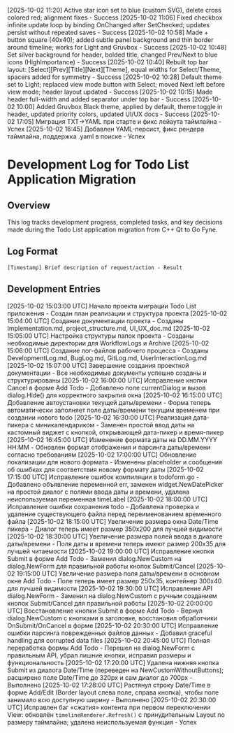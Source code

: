 [2025-10-02 11:20] Active star icon set to blue (custom SVG), delete cross colored red; alignment fixes - Success
[2025-10-02 11:06] Fixed checkbox infinite update loop by binding OnChanged after SetChecked; updates persist without repeated saves - Success
[2025-10-02 10:58] Made + button square (40x40); added subtle panel background and thin border around timeline; works for Light and Gruvbox - Success
[2025-10-02 10:48] Set silver background for header, bolded title, changed Prev/Next to blue icons (HighImportance) - Success
[2025-10-02 10:40] Rebuilt top bar layout: [Select][Prev][Title][Next][Theme], equal widths for Select/Theme, spacers added for symmetry - Success
[2025-10-02 10:28] Default theme set to Light; replaced view mode button with Select; moved Next left before view mode; header layout updated - Success
[2025-10-02 10:15] Made header full-width and added separator under top bar - Success
[2025-10-02 10:00] Added Gruvbox Black theme, applied by default, theme toggle in header, updated priority colors, updated UI/UX docs - Success
[2025-10-02 17:05] Миграция TXT→YAML при старте и фикс лейаута таймлайна - Успех
[2025-10-02 16:45] Добавлен YAML-персист, фикс рендера таймлайна, поддержка .yaml в поиске - Успех
# Development Log for Todo List Application Migration

## Overview
This log tracks development progress, completed tasks, and key decisions made during the Todo List application migration from C++ Qt to Go Fyne.

## Log Format
```
[Timestamp] Brief description of request/action - Result
```

## Development Entries

[2025-10-02 15:03:00 UTC] Начало проекта миграции Todo List приложения - Создан план реализации и структура проекта
[2025-10-02 15:04:00 UTC] Создание документации проекта - Созданы Implementation.md, project_structure.md, UI_UX_doc.md
[2025-10-02 15:05:00 UTC] Настройка структуры папок проекта - Созданы необходимые директории для WorkflowLogs и Archive
[2025-10-02 15:06:00 UTC] Создание лог-файлов рабочего процесса - Созданы DevelopmentLog.md, BugLog.md, GitLog.md, UserInteractionLog.md
[2025-10-02 15:07:00 UTC] Завершение создания проектной документации - Все необходимые документы успешно созданы и структурированы
[2025-10-02 16:00:00 UTC] Исправление кнопки Cancel в форме Add Todo - Добавлено поле currentDialog и вызов dialog.Hide() для корректного закрытия окна
[2025-10-02 16:15:00 UTC] Добавление автоустановки текущей даты/времени - Форма теперь автоматически заполняет поле даты/времени текущим временем при создании нового todo
[2025-10-02 16:30:00 UTC] Реализация дата-пикера с миникалендариком - Заменен простой ввод даты на кастомный виджет с кнопкой, открывающей дата-пикер и время-пикер
[2025-10-02 16:45:00 UTC] Изменение формата даты на DD.MM.YYYY HH:MM - Обновлен формат отображения и парсинга даты/времени согласно требованиям
[2025-10-02 17:00:00 UTC] Обновление локализации для нового формата - Изменены placeholder и сообщения об ошибках для соответствия новому формату даты
[2025-10-02 17:15:00 UTC] Исправление ошибок компиляции в todoform.go - Добавлено объявление переменной err, заменен widget.NewDatePicker на простой диалог с полями ввода даты и времени, удалена неиспользуемая переменная timeLabel
[2025-10-02 18:00:00 UTC] Исправление ошибки сохранения todo - Добавлена проверка и удаление существующего файла перед переименованием временного файла
[2025-10-02 18:15:00 UTC] Увеличение размера окна Date/Time пикера - Диалог теперь имеет размер 350x200 для лучшей видимости
[2025-10-02 18:30:00 UTC] Увеличение размера полей ввода в диалоге даты/времени - Поля даты и времени теперь имеют размер 200x35 для лучшей читаемости
[2025-10-02 19:00:00 UTC] Исправление кнопки Submit в форме Add Todo - Заменил dialog.NewCustom на dialog.NewForm для правильной работы кнопок Submit/Cancel
[2025-10-02 19:15:00 UTC] Увеличение размера поля даты/времени в основном окне Add Todo - Поле теперь имеет размер 250x35, контейнер 300x40 для лучшей видимости
[2025-10-02 19:30:00 UTC] Исправление API dialog.NewForm - Заменил на dialog.NewCustom с ручным созданием кнопок Submit/Cancel для правильной работы
[2025-10-02 20:00:00 UTC] Восстановление кнопки Submit в форме Add Todo - Вернул dialog.NewCustom с кнопками в заголовке, восстановил обработчики OnSubmit/OnCancel в форме
[2025-10-02 20:30:00 UTC] Исправление ошибки парсинга поврежденных файлов данных - Добавил graceful handling для corrupted data files
[2025-10-02 20:45:00 UTC] Полная переработка формы Add Todo - Перешел на dialog.NewForm с правильным API, убрал лишние кнопки, исправил размеры и функциональность
[2025-10-02 17:20:00 UTC] Удалена нижняя кнопка Submit из диалога Date/Time (переведен на NewCustomWithoutButtons); расширено поле Date/Time до 320px и сам диалог до 700px - Выполнено
[2025-10-02 17:28:00 UTC] Растянул строку Date/Time в форме Add/Edit (Border layout слева поле, справа кнопка), чтобы поле занимало всю доступную ширину - Выполнено
[2025-10-02 20:30:00 UTC] Исправлен баг «сжатия» контента при первом переключении View: обновлён `timelineRenderer.Refresh()` с принудительным Layout по размеру таймлайна; удалена неиспользуемая функция - Успех
